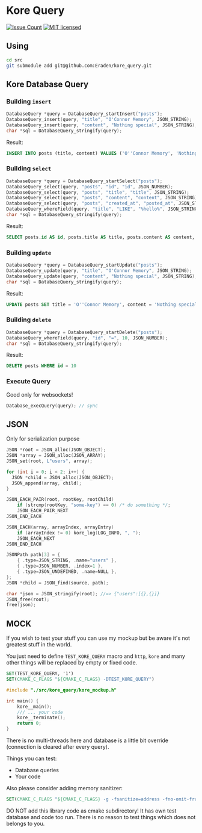 # Kore Query

[![Issue Count](https://codeclimate.com/github/Eraden/kore_query/badges/issue_count.svg)](https://codeclimate.com/github/Eraden/kore_query)
[![MIT licensed](https://img.shields.io/badge/license-MIT-blue.svg)](./License.md)

## Using

```bash
cd src
git submodule add git@github.com:Eraden/kore_query.git
```

## Kore Database Query

### Building `insert`

```cpp
DatabaseQuery *query = DatabaseQuery_startInsert("posts");
DatabaseQuery_insert(query, "title", "O'Connor Memory", JSON_STRING);
DatabaseQuery_insert(query, "content", "Nothing special", JSON_STRING);
char *sql = DatabaseQuery_stringify(query);
```

Result:

```sql
INSERT INTO posts (title, content) VALUES ('O''Connor Memory', 'Nothing special')
```

### Building `select`

```cpp
DatabaseQuery *query = DatabaseQuery_startSelect("posts");
DatabaseQuery_select(query, "posts", "id", "id", JSON_NUMBER);
DatabaseQuery_select(query, "posts", "title", "title", JSON_STRING);
DatabaseQuery_select(query, "posts", "content", "content", JSON_STRING);
DatabaseQuery_select(query, "posts", "created_at", "posted_at", JSON_STRING);
DatabaseQuery_whereField(query, "title", "LIKE", "%hello%", JSON_STRING);
char *sql = DatabaseQuery_stringify(query);
```

Result:

```sql
SELECT posts.id AS id, posts.title AS title, posts.content AS content, posts.created_at AS since_at FROM posts WHERE title LIKE '%hello%'
```

### Building `update`

```cpp
DatabaseQuery *query = DatabaseQuery_startUpdate("posts");
DatabaseQuery_update(query, "title", "O'Connor Memory", JSON_STRING);
DatabaseQuery_update(query, "content", "Nothing special", JSON_STRING);
char *sql = DatabaseQuery_stringify(query);
```

Result:

```sql
UPDATE posts SET title = 'O''Connor Memory', content = 'Nothing special'
```


### Building `delete`

```cpp
DatabaseQuery *query = DatabaseQuery_startDelete("posts");
DatabaseQuery_whereField(query, "id", "=", 10, JSON_NUMBER);
char *sql = DatabaseQuery_stringify(query);
```

Result:

```sql
DELETE posts WHERE id = 10
```

### Execute Query

Good only for websockets!

```cpp
Database_execQuery(query); // sync
```

## JSON

Only for serialization purpose

```cpp
JSON *root = JSON_alloc(JSON_OBJECT);
JSON *array = JSON_alloc(JSON_ARRAY);
JSON_set(root, L"users", array);

for (int i = 0; i < 2; i++) {
  JSON *child = JSON_alloc(JSON_OBJECT);
  JSON_append(array, child);
}

JSON_EACH_PAIR(root, rootKey, rootChild)
    if (strcmp(rootKey, "some-key") == 0) /* do something */;
    JSON_EACH_PAIR_NEXT
JSON_END_EACH

JSON_EACH(array, arrayIndex, arrayEntry)
    if (arrayIndex != 0) kore_log(LOG_INFO, ", ");
    JSON_EACH_NEXT
JSON_END_EACH

JSONPath path[3] = {
    { .type=JSON_STRING, .name="users" },
    { .type=JSON_NUMBER, .index=1 },
    { .type=JSON_UNDEFINED, .name=NULL },
};
JSON *child = JSON_find(source, path);

char *json = JSON_stringify(root); //=> {"users":[{},{}]}
JSON_free(root);
free(json);
```

## MOCK

If you wish to test your stuff you can use my mockup but be aware it's not greatest stuff in the world.

You just need to define `TEST_KORE_QUERY` macro and `http`, `kore` and many other things will be replaced by empty or
fixed code.

```cmake
SET(TEST_KORE_QUERY, '1')
SET(CMAKE_C_FLAGS "${CMAKE_C_FLAGS} -DTEST_KORE_QUERY")
```

```c
#include "./src/kore_query/kore_mockup.h"

int main() {
    kore__main();
    /// ... your code
    kore__terminate();
    return 0;
}
```

There is no multi-threads here and database is a little bit override (connection is cleared after every query).

Things you can test:

* Database queries
* Your code

Also please consider adding memory sanitizer:

```cmake
SET(CMAKE_C_FLAGS "${CMAKE_C_FLAGS} -g -fsanitize=address -fno-omit-frame-pointer")
```

DO NOT add this library code as cmake subdirectory! It has own test database and code too run.
There is no reason to test things which does not belongs to you.
